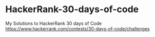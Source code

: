 # HackerRank-30-days-of-code
My Solutions to HackerRank 30 days of Code  
https://www.hackerrank.com/contests/30-days-of-code/challenges
